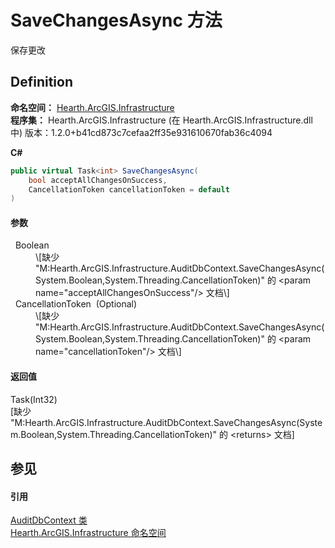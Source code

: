 # SaveChangesAsync 方法


保存更改



## Definition
**命名空间：** <a href="N_Hearth_ArcGIS_Infrastructure">Hearth.ArcGIS.Infrastructure</a>  
**程序集：** Hearth.ArcGIS.Infrastructure (在 Hearth.ArcGIS.Infrastructure.dll 中) 版本：1.2.0+b41cd873c7cefaa2ff35e931610670fab36c4094

**C#**
``` C#
public virtual Task<int> SaveChangesAsync(
	bool acceptAllChangesOnSuccess,
	CancellationToken cancellationToken = default
)
```



#### 参数
<dl><dt>  Boolean</dt><dd>\[缺少 "M:Hearth.ArcGIS.Infrastructure.AuditDbContext.SaveChangesAsync(System.Boolean,System.Threading.CancellationToken)" 的 &lt;param name="acceptAllChangesOnSuccess"/&gt; 文档\]</dd><dt>  CancellationToken  (Optional)</dt><dd>\[缺少 "M:Hearth.ArcGIS.Infrastructure.AuditDbContext.SaveChangesAsync(System.Boolean,System.Threading.CancellationToken)" 的 &lt;param name="cancellationToken"/&gt; 文档\]</dd></dl>

#### 返回值
Task(Int32)  
\[缺少 "M:Hearth.ArcGIS.Infrastructure.AuditDbContext.SaveChangesAsync(System.Boolean,System.Threading.CancellationToken)" 的 &lt;returns&gt; 文档\]

## 参见


#### 引用
<a href="T_Hearth_ArcGIS_Infrastructure_AuditDbContext">AuditDbContext 类</a>  
<a href="N_Hearth_ArcGIS_Infrastructure">Hearth.ArcGIS.Infrastructure 命名空间</a>  
